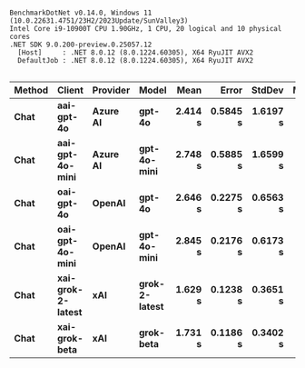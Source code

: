```

BenchmarkDotNet v0.14.0, Windows 11 (10.0.22631.4751/23H2/2023Update/SunValley3)
Intel Core i9-10900T CPU 1.90GHz, 1 CPU, 20 logical and 10 physical cores
.NET SDK 9.0.200-preview.0.25057.12
  [Host]     : .NET 8.0.12 (8.0.1224.60305), X64 RyuJIT AVX2
  DefaultJob : .NET 8.0.12 (8.0.1224.60305), X64 RyuJIT AVX2


```
| Method | Client            | Provider | Model         | Mean    | Error    | StdDev   | Median  |
|------- |------------------ |--------- |-------------- |--------:|---------:|---------:|--------:|
| **Chat**   | **aai-gpt-4o**        | **Azure AI** | **gpt-4o**        | **2.414 s** | **0.5845 s** | **1.6197 s** | **1.670 s** |
| **Chat**   | **aai-gpt-4o-mini**   | **Azure AI** | **gpt-4o-mini**   | **2.748 s** | **0.5885 s** | **1.6599 s** | **1.954 s** |
| **Chat**   | **oai-gpt-4o**        | **OpenAI**   | **gpt-4o**        | **2.646 s** | **0.2275 s** | **0.6563 s** | **2.493 s** |
| **Chat**   | **oai-gpt-4o-mini**   | **OpenAI**   | **gpt-4o-mini**   | **2.845 s** | **0.2176 s** | **0.6173 s** | **2.738 s** |
| **Chat**   | **xai-grok-2-latest** | **xAI**      | **grok-2-latest** | **1.629 s** | **0.1238 s** | **0.3651 s** | **1.618 s** |
| **Chat**   | **xai-grok-beta**     | **xAI**      | **grok-beta**     | **1.731 s** | **0.1186 s** | **0.3402 s** | **1.697 s** |
